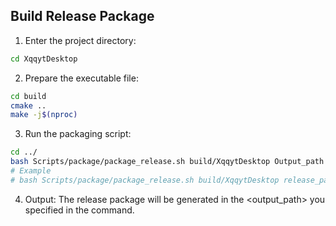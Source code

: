 ## Build Release Package

1. Enter the project directory:
```bash
cd XqqytDesktop
```
2. Prepare the executable file:
```bash
cd build
cmake ..
make -j$(nproc)
```
3. Run the packaging script:
```bash
cd ../
bash Scripts/package/package_release.sh build/XqqytDesktop Output_path Your_Qt_Path
# Example
# bash Scripts/package/package_release.sh build/XqqytDesktop release_package /opt/Qt5.14.2/5.14.2/gcc_64 
```
4. Output:
The release package will be generated in the <output_path> you specified in the command.
